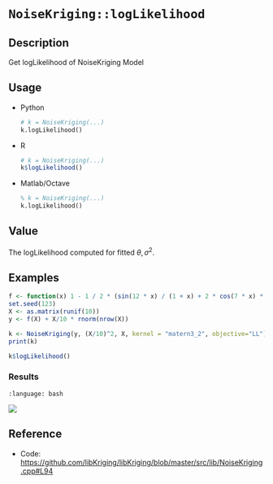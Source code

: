 # `NoiseKriging::logLikelihood`


## Description

Get logLikelihood of NoiseKriging Model


## Usage

* Python
    ```python
    # k = NoiseKriging(...)
    k.logLikelihood()
    ```
* R
    ```r
    # k = NoiseKriging(...)
    k$logLikelihood()
    ```
* Matlab/Octave
    ```octave
    % k = NoiseKriging(...)
    k.logLikelihood()
    ```


## Value

The logLikelihood computed for fitted
  $\theta,\sigma^2$.


## Examples

```r
f <- function(x) 1 - 1 / 2 * (sin(12 * x) / (1 + x) + 2 * cos(7 * x) * x^5 + 0.7)
set.seed(123)
X <- as.matrix(runif(10))
y <- f(X) + X/10 * rnorm(nrow(X))

k <- NoiseKriging(y, (X/10)^2, X, kernel = "matern3_2", objective="LL")
print(k)

k$logLikelihood()
```

### Results
```{literalinclude} ../examples/logLikelihood.NoiseKriging.md.Rout
:language: bash
```
![](../examples/logLikelihood.NoiseKriging.md.png)


## Reference

* Code: <https://github.com/libKriging/libKriging/blob/master/src/lib/NoiseKriging.cpp#L94>
